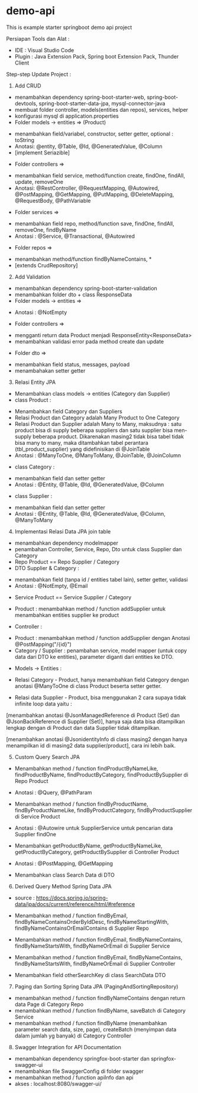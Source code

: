 # demo-api

This is example starter springboot demo api project

Persiapan Tools dan Alat :

- IDE : Visual Studio Code
- Plugin : Java Extension Pack, Spring boot Extension Pack, Thunder Client

Step-step Update Project :

1. Add CRUD

- menambahkan dependency spring-boot-starter-web, spring-boot-devtools, spring-boot-starter-data-jpa, mysql-connector-java
- membuat folder controller, models(entities dan repos), services, helper
- konfigurasi mysql di application.properties
- Folder models -> entities => (Product)

* menambahkan field/variabel, constructor, setter getter, optional : toString
* Anotasi: @entity, @Table, @Id, @GeneratedValue, @Column
* [implement Seriazible]

- Folder controllers =>

* menambahkan field service, method/function create, findOne, findAll, update, removeOne
* Anotasi: @RestController, @RequestMapping, @Autowired, @PostMapping, @GetMapping, @PutMapping, @DeleteMapping, @RequestBody, @PathVariable

- Folder services =>

* menambahkan field repo, method/function save, findOne, findAll, removeOne, findByName
* Anotasi : @Service, @Transactional, @Autowired

- Folder repos =>

* menambahkan method/function findByNameContains, \*
* [extends CrudRepository]

2. Add Validation

- menambahkan dependency spring-boot-starter-validation
- menambahkan folder dto + class ResponseData
- Folder models -> entities =>

* Anotasi : @NotEmpty

- Folder controllers =>

* mengganti return data Product menjadi ResponseEntity<ResponseData<Product>>
* menambahkan validasi error pada method create dan update

- Folder dto =>

* menambahkan field status, messages, payload
* menambahakan setter getter

3. Relasi Entity JPA

- Menambahkan class models -> entities (Category dan Supplier)
- class Product :

* Menambahkan field Category dan Suppliers
* Relasi Product dan Category adalah Many Product to One Category
* Relasi Product dan Supplier adalah Many to Many, maksudnya : satu product bisa di supply beberapa suppliers dan satu supplier bisa men-supply beberapa product. Dikarenakan masing2 tidak bisa tabel tidak bisa many to many, maka ditambahkan tabel perantara (tbl_product_supplier) yang didefinisikan di @JoinTable
* Anotasi : @ManyToOne, @ManyToMany, @JoinTable, @JoinColumn

- class Category :

* menambahkan field dan setter getter
* Anotasi : @Entity, @Table, @Id, @GeneratedValue, @Column

- class Supplier :

* menambahkan field dan setter getter
* Anotasi : @Entity, @Table, @Id, @GeneratedValue, @Column, @ManyToMany

4. Implementasi Relasi Data JPA join table

- menambahkan dependency modelmapper
- penambahan Controller, Service, Repo, Dto untuk class Supplier dan Category
- Repo Product == Repo Supplier / Category
- DTO Supplier & Category :

* menambahkan field (tanpa id / entities tabel lain), setter getter, validasi
* Anotasi : @NotEmpty, @Email

- Service Product == Service Supplier / Category

* Product : menambahkan method / function addSupplier untuk menambahkan entities supplier ke product

- Controller :

* Product : menambahkan method / function addSupplier dengan Anotasi @PostMapping("/{id}")
* Category / Supplier : penambahan service, model mapper (untuk copy data dari DTO ke entities), parameter diganti dari entities ke DTO.

- Models -> Entities :

* Relasi Category - Product, hanya menambahkan field Category dengan anotasi @ManyToOne di class Product beserta setter getter.

* Relasi data Supplier - Product, bisa menggunakan 2 cara supaya tidak infinite loop data yaitu :

[menambahkan anotasi @JsonManagedReference di Product (Set<Supplier>) dan @JsonBackReference di Supplier (Set<Product>)], hanya saja data bisa ditampilkan lengkap dengan di Product dan data Supplier tidak ditampilkan.

[menambahkan anotasi @JsonidentityInfo di class masing2 dengan hanya menampilkan id di masing2 data supplier/product], cara ini lebih baik.

5. Custom Query Search JPA

- Menambahkan method / function findProductByNameLike, findProductByName, findProductByCategory, findProductBySupplier di Repo Product

* Anotasi : @Query, @PathParam

- Menambahkan method / function findByProductName, findByProductNameLike, findByProductCategory, findByProductSupplier di Service Product

* Anotasi : @Autowire untuk SupplierService untuk pencarian data Supplier findOne

- Menambahkan getProductByName, getProductByNameLike, getProductByCategory, getProductBySupplier di Controller Product

* Anotasi : @PostMapping, @GetMapping

- Menambahkan class Search Data di DTO

6. Derived Query Method Spring Data JPA

- source : https://docs.spring.io/spring-data/jpa/docs/current/reference/html/#reference

- Menambahkan method / function findByEmail, findByNameContainsOrderByIdDesc, findByNameStartingWith, findByNameContainsOrEmailContains di Supplier Repo
- Menambahkan method / function findByEmail, findByNameContains, findByNameStartsWith, findByNameOrEmail di Supplier Service
- Menambahkan method / function findByEmail, findByNameContains, findByNameStartsWith, findByNameOrEmail di Supplier Controller

- Menambahkan field otherSearchKey di class SearchData DTO

7. Paging dan Sorting Spring Data JPA (PagingAndSortingRepository)

- menambahkan method / function findByNameContains dengan return data Page di Category Repo
- menambahkan method / function findByName, saveBatch di Category Service
- menambahkan method / function findByName (menambahkan parameter search data, size, page), createBatch (menyimpan data dalam jumlah yg banyak) di Category Controller

8. Swagger Integration for API Documentation

- menambahkan dependency springfox-boot-starter dan springfox-swagger-ui
- menambahkan file SwaggerConfig di folder swagger
- menambahkan method / function apiInfo dan api
- akses : localhost:8080/swagger-ui/
